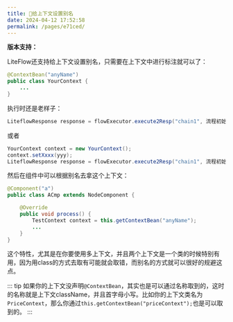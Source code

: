 ```yaml
---
title: 🥨给上下文设置别名
date: 2024-04-12 17:52:58
permalink: /pages/e71ced/
---
```


**版本支持：**<Badge text="v2.12.0+" vertical="middle"/>

LiteFlow还支持给上下文设置别名，只需要在上下文中进行标注就可以了：

```java
@ContextBean("anyName")
public class YourContext {
    ...
}
```

执行时还是老样子：
```java
LiteflowResponse response = flowExecutor.execute2Resp("chain1", 流程初始参数, YourContext.class);
```
或者
```java
YourContext context = new YourContext();
context.setXxxx(yyy);
LiteflowResponse response = flowExecutor.execute2Resp("chain1", 流程初始参数, context);
```

然后在组件中可以根据别名去拿这个上下文：

```java
@Component("a")
public class ACmp extends NodeComponent {

	@Override
	public void process() {
		TestContext context = this.getContextBean("anyName");
		...
	}
}
```

这个特性，尤其是在你要使用多上下文，并且两个上下文是一个类的时候特别有用，因为用class的方式去取有可能就会取错，而别名的方式就可以很好的规避这点。

::: tip
如果你的上下文没声明`@ContextBean`，其实也是可以通过名称取到的，这时的名称就是上下文className，并且首字母小写。比如你的上下文类名为`PriceContext`，那么你通过`this.getContextBean("priceContext");`也是可以取到的。
:::